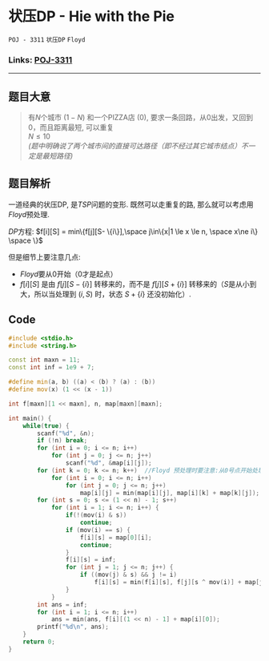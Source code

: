 # 状压DP - Hie with the Pie
`POJ - 3311` `状压DP` `Floyd`
### Links: [POJ-3311](https://vjudge.net/problem/POJ-3311)
---
## 题目大意
> 有$N$个城市 $(1-N)$ 和一个PIZZA店 $(0)$, 要求一条回路，从$0$出发，又回到$0$，而且距离最短, 可以重复\
>  $N \le 10$\
> *(题中明确说了两个城市间的直接可达路径（即不经过其它城市结点）不一定是最短路径)*

## 题目解析
一道经典的状压DP, 是$TSP$问题的变形. 既然可以走重复的路, 那么就可以考虑用$Floyd$预处理.

$DP$方程:
    $f[i][S] = min\{f[j][S- \{i\}],\space j\in\{x|1 \le x \le n, \space x\ne i\} \space \}$

但是细节上要注意几点:
* $Floyd$要从$0$开始（$0$才是起点）
* $f[i][S]$ 是由 $f[j][S - \{i\}]$ 转移来的，而不是 $f[j][S + \{i\}]$ 转移来的（$S$是从小到大，所以当处理到 $(i,S)$ 时，状态 $S + \{i\}$ 还没初始化）.

## Code
```c++
#include <stdio.h>
#include <string.h>

const int maxn = 11;
const int inf = 1e9 + 7;

#define min(a, b) ((a) < (b) ? (a) : (b))
#define mov(x) (1 << (x - 1))

int f[maxn][1 << maxn], n, map[maxn][maxn];

int main() {
	while(true) {
		scanf("%d", &n);
		if (!n)	break;
		for (int i = 0; i <= n; i++)
			for (int j = 0; j <= n; j++)
				scanf("%d", &map[i][j]);
		for (int k = 0; k <= n; k++)  //Floyd 预处理时要注意:从0号点开始处理（起点）
			for (int i = 0; i <= n; i++)
				for (int j = 0; j <= n; j++)
					map[i][j] = min(map[i][j], map[i][k] + map[k][j]);
		for (int s = 0; s <= (1 << n) - 1; s++)
			for (int i = 1; i <= n; i++) {
				if(!(mov(i) & s))
					continue;
				if (mov(i) == s) {
					f[i][s] = map[0][i];
					continue;
				}
				f[i][s] = inf;
				for (int j = 1; j <= n; j++) {
					if ((mov(j) & s) && j != i)
						f[i][s] = min(f[i][s], f[j][s ^ mov(i)] + map[j][i]); //请注意：是寻找i是从哪个点转移过来, 而不是i转移到哪个点上（）
				}
			}
		int ans = inf;
		for (int i = 1; i <= n; i++)
			ans = min(ans, f[i][(1 << n) - 1] + map[i][0]);
		printf("%d\n", ans);
	}
	return 0;
}
```
